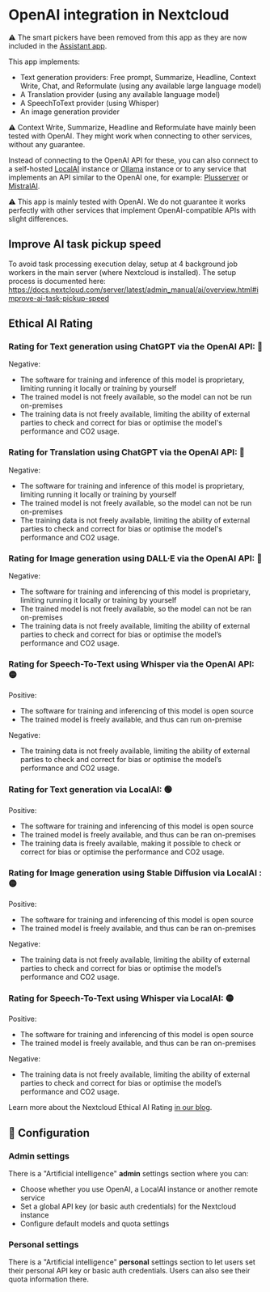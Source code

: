<!--
  - SPDX-FileCopyrightText: 2022 Nextcloud GmbH and Nextcloud contributors
  - SPDX-License-Identifier: AGPL-3.0-or-later
-->
# OpenAI integration in Nextcloud

:warning: The smart pickers have been removed from this app
as they are now included in the [Assistant app](https://apps.nextcloud.com/apps/assistant).

This app implements:

* Text generation providers: Free prompt, Summarize, Headline, Context Write, Chat, and Reformulate (using any available large language model)
* A Translation provider (using any available language model)
* A SpeechToText provider (using Whisper)
* An image generation provider

:warning: Context Write, Summarize, Headline and Reformulate have mainly been tested with OpenAI.
They might work when connecting to other services, without any guarantee.

Instead of connecting to the OpenAI API for these, you can also connect to a self-hosted [LocalAI](https://localai.io) instance or [Ollama](https://ollama.com/) instance
or to any service that implements an API similar to the OpenAI one, for example: [Plusserver](https://www.plusserver.com/en/ai-platform/) or [MistralAI](https://mistral.ai).

:warning: This app is mainly tested with OpenAI. We do not guarantee it works perfectly
with other services that implement OpenAI-compatible APIs with slight differences.

## Improve AI task pickup speed

To avoid task processing execution delay, setup at 4 background job workers in the main server (where Nextcloud is installed). The setup process is documented here: https://docs.nextcloud.com/server/latest/admin_manual/ai/overview.html#improve-ai-task-pickup-speed

## Ethical AI Rating
### Rating for Text generation using ChatGPT via the OpenAI API: 🔴

Negative:
* The software for training and inference of this model is proprietary, limiting running it locally or training by yourself
* The trained model is not freely available, so the model can not be run on-premises
* The training data is not freely available, limiting the ability of external parties to check and correct for bias or optimise the model's performance and CO2 usage.


### Rating for Translation using ChatGPT via the OpenAI API: 🔴

Negative:
* The software for training and inference of this model is proprietary, limiting running it locally or training by yourself
* The trained model is not freely available, so the model can not be run on-premises
* The training data is not freely available, limiting the ability of external parties to check and correct for bias or optimise the model's performance and CO2 usage.

### Rating for Image generation using DALL·E via the OpenAI API: 🔴

Negative:
* The software for training and inferencing of this model is proprietary, limiting running it locally or training by yourself
* The trained model is not freely available, so the model can not be ran on-premises
* The training data is not freely available, limiting the ability of external parties to check and correct for bias or optimise the model’s performance and CO2 usage.


### Rating for Speech-To-Text using Whisper via the OpenAI API: 🟡

Positive:
* The software for training and inferencing of this model is open source
* The trained model is freely available, and thus can run on-premise

Negative:
* The training data is not freely available, limiting the ability of external parties to check and correct for bias or optimise the model’s performance and CO2 usage.

### Rating for Text generation via LocalAI: 🟢

Positive:
* The software for training and inferencing of this model is open source
* The trained model is freely available, and thus can be ran on-premises
* The training data is freely available, making it possible to check or correct for bias or optimise the performance and CO2 usage.


### Rating for Image generation using Stable Diffusion via LocalAI : 🟡

Positive:
* The software for training and inferencing of this model is open source
* The trained model is freely available, and thus can be ran on-premises

Negative:
* The training data is not freely available, limiting the ability of external parties to check and correct for bias or optimise the model’s performance and CO2 usage.


### Rating for Speech-To-Text using Whisper via LocalAI: 🟡

Positive:
* The software for training and inferencing of this model is open source
* The trained model is freely available, and thus can be ran on-premises

Negative:
* The training data is not freely available, limiting the ability of external parties to check and correct for bias or optimise the model’s performance and CO2 usage.


Learn more about the Nextcloud Ethical AI Rating [in our blog](https://nextcloud.com/blog/nextcloud-ethical-ai-rating/).

## 🔧 Configuration

### Admin settings

There is a "Artificial intelligence" **admin** settings section where you can:
* Choose whether you use OpenAI, a LocalAI instance or another remote service
* Set a global API key (or basic auth credentials) for the Nextcloud instance
* Configure default models and quota settings

### Personal settings

There is a "Artificial intelligence" **personal** settings section to let users set their personal API key or basic auth credentials.
Users can also see their quota information there.
